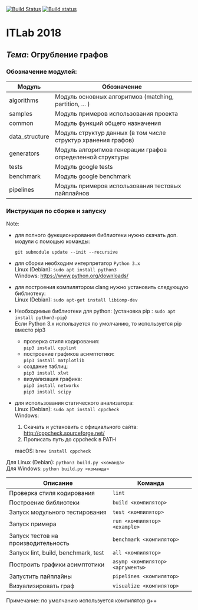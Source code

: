[![Build Status](https://travis-ci.com/graphprocessing/graph_coarsening.svg?branch=master)](https://travis-ci.com/graphprocessing/graph_coarsening)
[![Build status](https://ci.appveyor.com/api/projects/status/tga4d05gv8xewoab/branch/master?svg=true)](https://ci.appveyor.com/project/allnes/graph-coarsening/branch/master)

# ITLab 2018
## <b><i>Тема</i></b>: Огрубление графов

### Обозначение модулей:

| **Модуль**     | **Обозначение**                                                        |
|----------------|------------------------------------------------------------------------|
| algorithms     | Модуль основных алгоритмов (matching, partition, ... )                 |
| samples        | Модуль примеров использования проекта                                  |
| common         | Модуль функций общего назначения                                       |
| data_structure | Модуль структур данных (в том числе структур хранения графов)          |
| generators     | Модуль алгоритмов генерации графов определенной структуры              |
| tests          | Модуль google tests                                                    |
| benchmark      | Модуль google benchmark                                                |
| pipelines      | Модуль примеров использования тестовых пайплайнов                      |

### Инструкция по сборке и запуску

Note:
- для полного функционирования библиотеки нужно скачать доп. модули с помощью команды:

  `git submodule update --init --recursive`
- для сборки необходим интерпретатор `Python 3.x`  
  Linux (Debian): `sudo apt install python3`  
  Windows: https://www.python.org/downloads/  
- для построения компилятором clang нужно установить следующую библиотеку:  
  Linux (Debian): `sudo apt-get install libiomp-dev`  
- Необходимые библиотеки для python: (установка pip : `sudo apt install python3-pip`)  
  Если Python 3.x используется по умолчанию, то используется pip вместо pip3  
  - проверка стиля кодирования:  
  `pip3 install cpplint`  
  - построение графиков асимптотики:  
  `pip3 install matplotlib`  
  - создание таблиц:  
  `pip3 install xlwt`  
  - визуализация графика:  
  `pip3 install networkx`  
  `pip3 install scipy`
- для использования статического анализатора:  
  Linux (Debian): `sudo apt install cppcheck`  
  Windows:
  1. Скачать и установить с официального сайта: http://cppcheck.sourceforge.net/
  2. Прописать путь до cppcheck в PATH

  macOS: `brew install cppcheck`  

Для Linux (Debian):
`python3 build.py <команда>`  
Для Windows:
`python build.py <команда>`  


| Описание                                  | Команда                               |
|-------------------------------------------|---------------------------------------|
| Проверка стиля кодирования                | `lint`                                |
| Построение библиотеки                     | `build <компилятор>`                  |
| Запуск модульного тестирования            | `test <компилятор>`                   |
| Запуск примера                            | `run <компилятор> <example>`          |
| Запуск тестов на производительность       | `benchmark <компилятор>`              |
| Запуск lint, build, benchmark, test       | `all <компилятор>`                    |
| Построить графики асимптотики             | `asymp <компилятор> <аргументы>`      |
| Запустить пайплайны                       | `pipelines <компилятор>`              |
| Визуализировать граф                      | `visualize <компилятор>`              |

Примечание: по умолчанию используется компилятор g++
